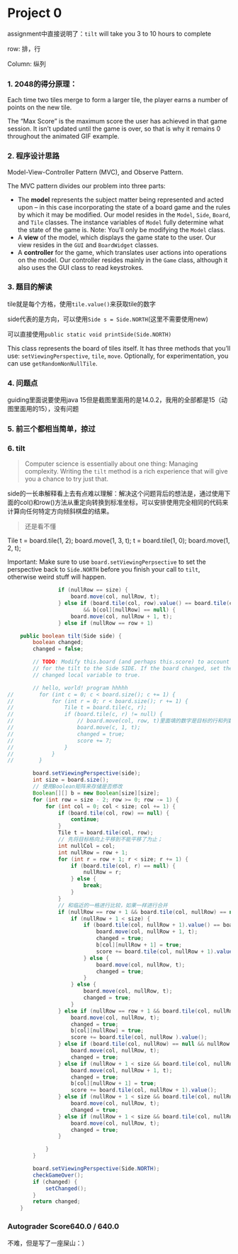 # Project 0

assignment中直接说明了：`tilt` will take you 3 to 10 hours to complete



row: 排，行

Column: 纵列



### 1. 2048的得分原理：

Each time two tiles merge to form a larger tile, the player earns a number of points on the new tile.

The “Max Score” is the maximum score the user has achieved in that game session. It isn’t updated until the game is over, so that is why it remains 0 throughout the animated GIF example.

### 2. 程序设计思路

Model-View-Controller Pattern (MVC), and Observe Pattern.

The MVC pattern divides our problem into three parts:

- The **model** represents the subject matter being represented and acted upon – in this case incorporating the state of a board game and the rules by which it may be modified. Our model resides in the `Model`, `Side`, `Board`, and `Tile` classes. The instance variables of `Model` fully determine what the state of the game is. Note: You’ll only be modifying the `Model` class.
- A **view** of the model, which displays the game state to the user. Our view resides in the `GUI` and `BoardWidget` classes.
- A **controller** for the game, which translates user actions into operations on the model. Our controller resides mainly in the `Game` class, although it also uses the GUI class to read keystrokes.

### 3. 题目的解读

tile就是每个方格，使用`tile.value()`来获取tile的数字



side代表的是方向，可以使用`Side s = Side.NORTH`(这里不需要使用new)

可以直接使用`public static void printSide(Side.NORTH)`



This class represents the board of tiles itself. It has three methods that you’ll use: `setViewingPerspective`, `tile`, `move`. Optionally, for experimentation, you can use `getRandomNonNullTile`.

### 4. 问题点

guiding里面说要使用java 15但是截图里面用的是14.0.2，我用的全部都是15（动图里面用的15），没有问题

### 5. 前三个都相当简单，掠过

### 6. tilt

> Computer science is essentially about one thing: Managing complexity. Writing the `tilt` method is a rich experience that will give you a chance to try just that. 

side的一长串解释看上去有点难以理解：解决这个问题背后的想法是，通过使用下面的col()和row()方法从重定向转换到标准坐标，可以安排使用完全相同的代码来计算向任何特定方向倾斜棋盘的结果。

> 还是看不懂

Tile t = board.tile(1, 2); board.move(1, 3, t); t = board.tile(1, 0); board.move(1, 2, t);



Important: Make sure to use `board.setViewingPerpsective` to set the perspective back to `Side.NORTH` before you finish your call to `tilt`, otherwise weird stuff will happen.







```java
                if (nullRow == size) {
                    board.move(col, nullRow, t);
                } else if (board.tile(col, row).value() == board.tile(col, nullRow + 1).value()
                        && b[col][nullRow] == null) {
                    board.move(col, nullRow + 1, t);
                } else if (nullRow == row + 1)
```



```java
    public boolean tilt(Side side) {
        boolean changed;
        changed = false;

        // TODO: Modify this.board (and perhaps this.score) to account
        // for the tilt to the Side SIDE. If the board changed, set the
        // changed local variable to true.

        // hello, world! program hhhhh
//        for (int c = 0; c < board.size(); c += 1) {
//            for (int r = 0; r < board.size(); r += 1) {
//                Tile t = board.tile(c, r);
//                if (board.tile(c, r) != null) {
//                    // board.move(col, row, t)里面填的数字是目标的行和列数字
//                    board.move(c, 1, t);
//                    changed = true;
//                    score += 7;
//                }
//            }
//        }

        board.setViewingPerspective(side);
        int size = board.size();
        // 使用Boolean矩阵来存储是否修改
        Boolean[][] b = new Boolean[size][size];
        for (int row = size - 2; row >= 0; row -= 1) {
            for (int col = 0; col < size; col += 1) {
                if (board.tile(col, row) == null) {
                    continue;
                }
                Tile t = board.tile(col, row);
                // 先将目标格向上平移到不能平移了为止；
                int nullCol = col;
                int nullRow = row + 1;
                for (int r = row + 1; r < size; r += 1) {
                    if (board.tile(col, r) == null) {
                        nullRow = r;
                    } else {
                        break;
                    }
                }
                // 和临近的一格进行比较，如果一样进行合并
                if (nullRow == row + 1 && board.tile(col, nullRow) == null) {
                    if (nullRow + 1 < size) {
                        if (board.tile(col, nullRow + 1).value() == board.tile(col, row).value()) {
                            board.move(col, nullRow + 1, t);
                            changed = true;
                            b[col][nullRow + 1] = true;
                            score += board.tile(col, nullRow + 1).value();
                        } else {
                            board.move(col, nullRow, t);
                            changed = true;
                        }
                    } else {
                        board.move(col, nullRow, t);
                        changed = true;
                    }
                } else if (nullRow == row + 1 && board.tile(col, nullRow) != null && board.tile(col, nullRow).value() == board.tile(col, row).value()) {
                    board.move(col, nullRow, t);
                    changed = true;
                    b[col][nullRow] = true;
                    score += board.tile(col, nullRow ).value();
                } else if (board.tile(col, nullRow) == null && nullRow == size - 1) {
                    board.move(col, nullRow, t);
                    changed = true;
                } else if (nullRow + 1 < size && board.tile(col, nullRow) == null && board.tile(col, row).value() == board.tile(col,nullRow + 1).value() && b[col][nullRow + 1] == null) {
                    board.move(col, nullRow + 1, t);
                    changed = true;
                    b[col][nullRow + 1] = true;
                    score += board.tile(col, nullRow + 1).value();
                } else if (nullRow + 1 < size && board.tile(col, nullRow) == null && board.tile(col, row).value() == board.tile(col,nullRow + 1).value() && b[col][nullRow + 1] != null) {
                    board.move(col, nullRow, t);
                    changed = true;
                } else if (nullRow + 1 < size && board.tile(col, nullRow) == null && board.tile(col, row).value() != board.tile(col,nullRow + 1).value()) {
                    board.move(col, nullRow, t);
                    changed = true;
                }

            }
        }

        board.setViewingPerspective(Side.NORTH);
        checkGameOver();
        if (changed) {
            setChanged();
        }
        return changed;
    }
```



### Autograder Score640.0 / 640.0

不难，但是写了一座屎山：）
